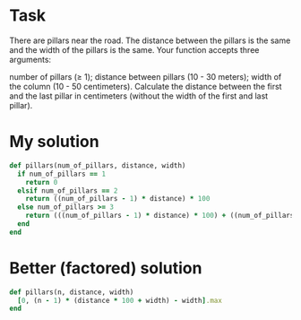 # Task
There are pillars near the road. The distance between the pillars is the same and the width of the pillars is the same. 
Your function accepts three arguments:

number of pillars (≥ 1);
distance between pillars (10 - 30 meters);
width of the column (10 - 50 centimeters).
Calculate the distance between the first and the last pillar in centimeters (without the width of the first and last pillar).

# My solution
```ruby
def pillars(num_of_pillars, distance, width)
  if num_of_pillars == 1
    return 0
  elsif num_of_pillars == 2
    return ((num_of_pillars - 1) * distance) * 100
  else num_of_pillars >= 3
    return (((num_of_pillars - 1) * distance) * 100) + ((num_of_pillars - 2) * width)
  end
end
```

# Better (factored) solution
```ruby
def pillars(n, distance, width)
  [0, (n - 1) * (distance * 100 + width) - width].max
end
```
